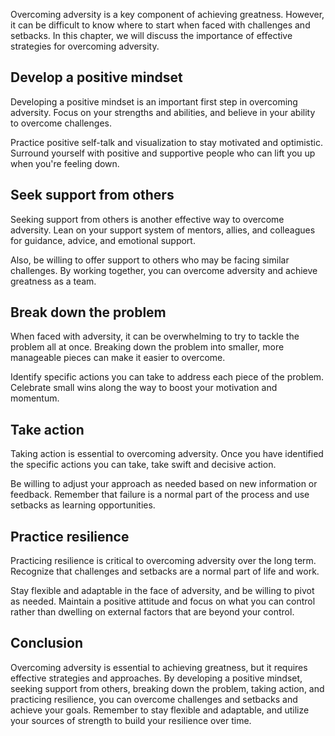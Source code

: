 
Overcoming adversity is a key component of achieving greatness. However, it can be difficult to know where to start when faced with challenges and setbacks. In this chapter, we will discuss the importance of effective strategies for overcoming adversity.

Develop a positive mindset
--------------------------

Developing a positive mindset is an important first step in overcoming adversity. Focus on your strengths and abilities, and believe in your ability to overcome challenges.

Practice positive self-talk and visualization to stay motivated and optimistic. Surround yourself with positive and supportive people who can lift you up when you're feeling down.

Seek support from others
------------------------

Seeking support from others is another effective way to overcome adversity. Lean on your support system of mentors, allies, and colleagues for guidance, advice, and emotional support.

Also, be willing to offer support to others who may be facing similar challenges. By working together, you can overcome adversity and achieve greatness as a team.

Break down the problem
----------------------

When faced with adversity, it can be overwhelming to try to tackle the problem all at once. Breaking down the problem into smaller, more manageable pieces can make it easier to overcome.

Identify specific actions you can take to address each piece of the problem. Celebrate small wins along the way to boost your motivation and momentum.

Take action
-----------

Taking action is essential to overcoming adversity. Once you have identified the specific actions you can take, take swift and decisive action.

Be willing to adjust your approach as needed based on new information or feedback. Remember that failure is a normal part of the process and use setbacks as learning opportunities.

Practice resilience
-------------------

Practicing resilience is critical to overcoming adversity over the long term. Recognize that challenges and setbacks are a normal part of life and work.

Stay flexible and adaptable in the face of adversity, and be willing to pivot as needed. Maintain a positive attitude and focus on what you can control rather than dwelling on external factors that are beyond your control.

Conclusion
----------

Overcoming adversity is essential to achieving greatness, but it requires effective strategies and approaches. By developing a positive mindset, seeking support from others, breaking down the problem, taking action, and practicing resilience, you can overcome challenges and setbacks and achieve your goals. Remember to stay flexible and adaptable, and utilize your sources of strength to build your resilience over time.
